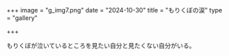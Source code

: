 +++
image = "g_img7.png"
date = "2024-10-30"
title = "もりくぼの涙"
type = "gallery"

+++

もりくぼが泣いているところを見たい自分と見たくない自分がいる。
